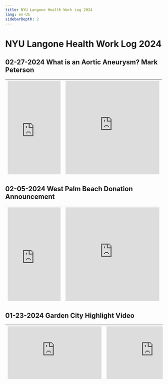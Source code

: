 ```yaml
---
title: NYU Langone Health Work Log 2024
lang: en-US
sidebarDepth: 2
---
```


# NYU Langone Health Work Log 2024



## 02-27-2024 What is an Aortic Aneurysm? Mark Peterson

| <iframe src="https://player.vimeo.com/video/917196537?h=05da0a170e&amp;badge=0&amp;autopause=0&amp;player_id=0&amp;app_id=58479" width="169" height="300" frameborder="0" allow="autoplay; fullscreen; picture-in-picture" title="02-27-2024 What is an Aortic Aneurysm? Mark Peterson_9x16"></iframe> | <iframe src="https://player.vimeo.com/video/917196313?h=db22dc8a04&amp;badge=0&amp;autopause=0&amp;player_id=0&amp;app_id=58479" width="300" height="300" frameborder="0" allow="autoplay; fullscreen; picture-in-picture" title="02-27-2024 What is an Aortic Aneurysm? Mark Peterson_1x1"></iframe> |
| ------------------------------------------------------------ | ------------------------------------------------------------ |

## 02-05-2024 West Palm Beach Donation Announcement

| <iframe src="https://player.vimeo.com/video/917197861?h=18c4d2896f&amp;badge=0&amp;autopause=0&amp;player_id=0&amp;app_id=58479" width="169" height="300" frameborder="0" allow="autoplay; fullscreen; picture-in-picture" title="02-05-2024 West Palm Beach Donation Announcement 9x16"></iframe> | <iframe src="https://player.vimeo.com/video/917198117?h=5a490d5ca4&amp;badge=0&amp;autopause=0&amp;player_id=0&amp;app_id=58479" width="300" height="300" frameborder="0" allow="autoplay; fullscreen; picture-in-picture" title="02-05-2024 West Palm Beach Donation Announcement 1x1"></iframe> |
| ------------------------------------------------------------ | ------------------------------------------------------------ |

## 01-23-2024 Garden City Highlight Video

| <iframe src="https://player.vimeo.com/video/917199282?h=50d7038b32&amp;badge=0&amp;autopause=0&amp;player_id=0&amp;app_id=58479" width="300" height="169" frameborder="0" allow="autoplay; fullscreen; picture-in-picture" title="01-23-2024 Garden City Highlight Video 16x9"></iframe> | <iframe src="https://player.vimeo.com/video/917198862?h=0677ee3516&amp;badge=0&amp;autopause=0&amp;player_id=0&amp;app_id=58479" width="300" height="169" frameborder="0" allow="autoplay; fullscreen; picture-in-picture" title="01-23-2024 Garden City Highlight Video 9x16"></iframe> |
| ------------------------------------------------------------ | ------------------------------------------------------------ |

